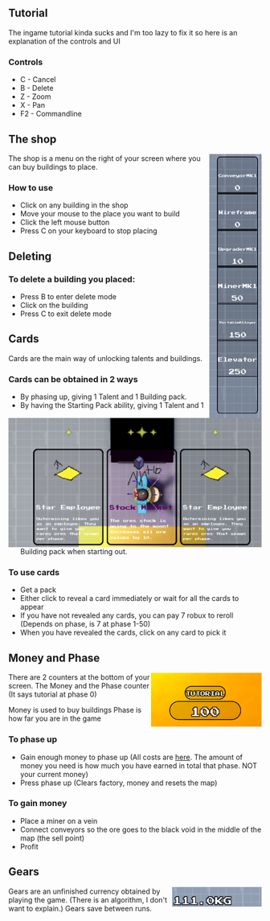 ## Tutorial
The ingame tutorial kinda sucks and I'm too lazy to fix it so here is an explanation of the controls and UI

### Controls
* C - Cancel
* B - Delete
* Z - Zoom
* X - Pan
* F2 - Commandline

## The shop
<img src="https://raw.githubusercontent.com/tembee2/OVERVOLT/refs/heads/master/docs/assets/Shop.png" style="float:right"/>
The shop is a menu on the right of your screen where you can buy buildings to place.

### How to use
* Click on any building in the shop
* Move your mouse to the place you want to build
* Click the left mouse button
* Press C on your keyboard to stop placing

## Deleting
### To delete a building you placed:
* Press B to enter delete mode
* Click on the building
* Press C to exit delete mode

## Cards
<img src="https://raw.githubusercontent.com/tembee2/OVERVOLT/refs/heads/master/docs/assets/Cards.png" style="float:right"/>
Cards are the main way of unlocking talents and buildings.

### Cards can be obtained in 2 ways
* By phasing up, giving 1 Talent and 1 Building pack.
* By having the Starting Pack ability, giving 1 Talent and 1 Building pack when starting out.

### To use cards
* Get a pack
* Either click to reveal a card immediately or wait for all the cards to appear
* If you have not revealed any cards, you can pay 7 robux to reroll (Depends on phase, is 7 at phase 1-50)
* When you have revealed the cards, click on any card to pick it

## Money and Phase
<img src="https://raw.githubusercontent.com/tembee2/OVERVOLT/refs/heads/master/docs/assets/MoneyAndPhase.png" style="float:right"/>

There are 2 counters at the bottom of your screen.
The Money and the Phase counter (It says tutorial at phase 0)

Money is used to buy buildings
Phase is how far you are in the game

### To phase up
* Gain enough money to phase up (All costs are [here](https://pastebin.com/8RYm7Bhf). The amount of money you need is how much you have earned in total that phase. NOT your current money)
* Press phase up (Clears factory, money and resets the map)

### To gain money
* Place a miner on a vein
* Connect conveyors so the ore goes to the black void in the middle of the map (the sell point)
* Profit

## Gears
<img src="https://raw.githubusercontent.com/tembee2/OVERVOLT/refs/heads/master/docs/assets/Gears.png" style="float:right"/>
Gears are an unfinished currency obtained by playing the game. (There is an algorithm, I don't want to explain.)
Gears save between runs.